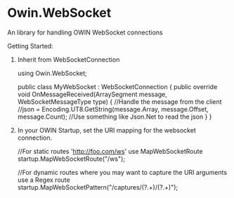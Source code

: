 Owin.WebSocket
==============

An library for handling OWIN WebSocket connections

Getting Started:

1) Inherit from WebSocketConnection

    using Owin.WebSocket;

    public class MyWebSocket : WebSocketConnection
    {
        public override void OnMessageReceived(ArraySegment<byte> message, WebSocketMessageType type)
        {
           //Handle the message from the client
           //json = Encoding.UT8.GetString(message.Array, message.Offset, message.Count);
           //Use something like Json.Net to read the json
        }
    }

2) In your OWIN Startup, set the URI mapping for the websocket connection.

     //For static routes 'http://foo.com/ws' use MapWebSocketRoute
     startup.MapWebSocketRoute<MyWebSocket>("/ws");

     //For dynamic routes where you may want to capture the URI arguments use a Regex route
     startup.MapWebSocketPattern<MyWebSocket>("/captures/(?<capture1>.+)/(?<capture2>.+)");
